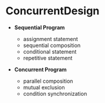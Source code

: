 # ConcurrentDesign
- **Sequential Program**
  - assignment statement
  - sequential composition
  - conditional statement
  - repetitive statement
  
- **Concurrent Program**
  - parallel composition
  - mutual exclusion
  - condition synchronization
